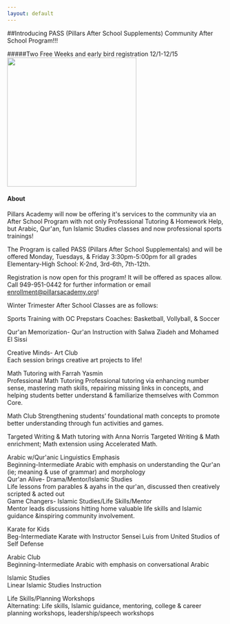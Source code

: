 ```yaml
---
layout: default
---
```

##Introducing PASS (Pillars After School Supplements) Community After School Program!!!

#####Two Free Weeks and early bird registration 12/1-12/15
<a href="https://cloud.githubusercontent.com/assets/11180395/11326418/18131d12-911e-11e5-9f45-667980efae42.jpg">
  <img width="300" src="https://cloud.githubusercontent.com/assets/11180395/11326418/18131d12-911e-11e5-9f45-667980efae42.jpg" />
</a>

#### About

Pillars Academy will now be offering it's services to the community via an After School Program with not only Professional Tutoring & Homework Help, but Arabic, Qur'an, fun Islamic Studies classes and now professional sports trainings!

The Program is called PASS (Pillars After School Supplementals) and will be offered Monday, Tuesdays, & Friday 3:30pm-5:00pm for all grades Elementary-High School: K-2nd, 3rd-6th, 7th-12th. 

Registration is now open for this program! It will be offered as spaces allow. Call 949-951-0442 for further information or email enrollment@pillarsacademy.org!

Winter Trimester After School Classes are as follows:

Sports Training with OC Prepstars Coaches:
Basketball, Vollyball, & Soccer

Qur'an Memorization- Qur'an Instruction	with Salwa Ziadeh and Mohamed El Sissi			
				
Creative Minds- Art Club				
Each session brings creative art projects to life!				
				
Math Tutoring with Farrah Yasmin			
Professional Math Tutoring
Professional tutoring via enhancing number sense, mastering math skills, repairing missing links in concepts, and helping students better understand & familiarize themselves with Common Core.
 
Math Club
Strengthening students’ foundational math concepts to promote better understanding through fun activities and games.
				
Targeted Writing & Math tutoring with Anna Norris
Targeted Writing & Math enrichment; Math extension using Accelerated Math.

Arabic w/Qur'anic Linguistics Emphasis				
Beginning-Intermediate Arabic with emphasis on understanding the Qur'an (ie; meaning & use of grammar) and morphology			
Qur'an Alive- Drama/Mentor/Islamic Studies				
Life lessons from parables & ayahs in the qur'an, discussed then creatively scripted & acted out				
Game Changers- Islamic Studies/Life Skills/Mentor				
Mentor leads discussions hitting home valuable life skills and Islamic guidance &inspiring community involvement.  	
				
Karate for Kids				
Beg-Intermediate Karate with Instructor Sensei Luis from United Studios of Self Defense				
				
Arabic Club				
Beginning-Intermediate Arabic with emphasis on conversational Arabic				
				
Islamic Studies				
Linear Islamic Studies Instruction				
				
Life Skills/Planning Workshops				
Alternating: Life skills, Islamic guidance, mentoring, college & career planning workshops, leadership/speech workshops				

